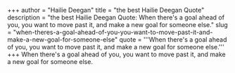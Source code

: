 +++
author = "Hailie Deegan"
title = "the best Hailie Deegan Quote"
description = "the best Hailie Deegan Quote: When there's a goal ahead of you, you want to move past it, and make a new goal for someone else."
slug = "when-theres-a-goal-ahead-of-you-you-want-to-move-past-it-and-make-a-new-goal-for-someone-else"
quote = '''When there's a goal ahead of you, you want to move past it, and make a new goal for someone else.'''
+++
When there's a goal ahead of you, you want to move past it, and make a new goal for someone else.
